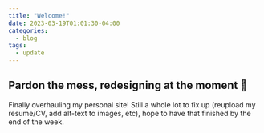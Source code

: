 ```yaml
---
title: "Welcome!"
date: 2023-03-19T01:01:30-04:00
categories:
  - blog
tags:
  - update
---
```

Pardon the mess, redesigning at the moment 👀 
---
Finally overhauling my personal site! Still a whole lot to fix up (reupload my resume/CV, add alt-text to images, etc), hope to have that finished by the end of the week.
